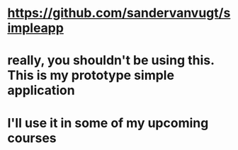 # https://github.com/sandervanvugt/simpleapp

# really, you shouldn't be using this. This is my prototype simple application
# I'll use it in some of my upcoming courses
